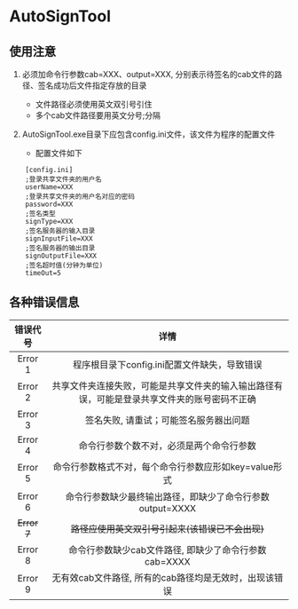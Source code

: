 # AutoSignTool

## 使用注意
1. 必须加命令行参数cab=XXX、output=XXX, 分别表示待签名的cab文件的路径、签名成功后文件指定存放的目录
    - 文件路径必须使用英文双引号引住
    - 多个cab文件路径要用英文分号;分隔

2. AutoSignTool.exe目录下应包含config.ini文件，该文件为程序的配置文件
    - 配置文件如下
```
    [config.ini]
    ;登录共享文件夹的用户名
    userName=XXX
    ;登录共享文件夹的用户名对应的密码
    password=XXX
    ;签名类型
    signType=XXX
    ;签名服务器的输入目录
    signInputFile=XXX
    ;签名服务器的输出目录
    signOutputFile=XXX
    ;签名超时值(分钟为单位)
    timeOut=5
```

## 各种错误信息

|错误代号    |详情         |
|:----------:|:-----------:|
|Error 1     |程序根目录下config.ini配置文件缺失，导致错误|
|Error 2     |共享文件夹连接失败，可能是共享文件夹的输入输出路径有误，可能是登录共享文件夹的账号密码不正确|
|Error 3     |签名失败, 请重试；可能签名服务器出问题|
|Error 4     |命令行参数个数不对，必须是两个命令行参数|
|Error 5     |命令行参数格式不对，每个命令行参数应形如key=value形式|
|Error 6     |命令行参数缺少最终输出路径，即缺少了命令行参数output=XXXX|
|~~Error 7~~ |~~路径应使用英文双引号引起来(该错误已不会出现)~~|
|Error 8     |命令行参数缺少cab文件路径, 即缺少了命令行参数cab=XXXX|
|Error 9     |无有效cab文件路径, 所有的cab路径均是无效时，出现该错误|
